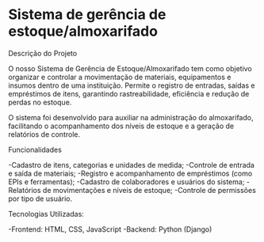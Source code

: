 # Sistema de gerência de estoque/almoxarifado
Descrição do Projeto

O nosso Sistema de Gerência de Estoque/Almoxarifado tem como objetivo organizar e controlar a movimentação de materiais, equipamentos e insumos dentro de uma instituição.
Permite o registro de entradas, saídas e empréstimos de itens, garantindo rastreabilidade, eficiência e redução de perdas no estoque.

O sistema foi desenvolvido para auxiliar na administração do almoxarifado, facilitando o acompanhamento dos níveis de estoque e a geração de relatórios de controle.

Funcionalidades

-Cadastro de itens, categorias e unidades de medida;
-Controle de entrada e saída de materiais;
-Registro e acompanhamento de empréstimos (como EPIs e ferramentas);
-Cadastro de colaboradores e usuários do sistema;
-Relatórios de movimentações e níveis de estoque;
-Controle de permissões por tipo de usuário.

Tecnologias Utilizadas:

-Frontend: HTML, CSS, JavaScript
-Backend: Python (Django)
